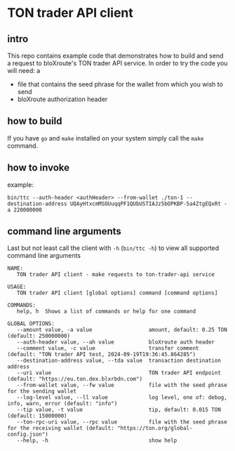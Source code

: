 # TON trader API client

## intro

This repo contains example code that demonstrates how to build and send a request to bloXroute's TON trader API service.
In order to try the code you will need: a
- file that contains the seed phrase for the wallet from which you wish to send
- bloXroute authorization header

## how to build

If you have `go` and `make` installed on your system simply call the `make` command.


## how to invoke

example:

```
bin/ttc --auth-header <authHeader> --from-wallet ./ton-1 --destination-address UQAyHtxcmMSOUuqqPF1QUbUSTIAJz5bOPKBP-5a4ZtgEQxRt -a 220000000
```

## command line arguments

Last but not least call the client with `-h` (`bin/ttc -h`) to view all supported command line arguments

```
NAME:
   TON trader API client - make requests to ton-trader-api service

USAGE:
   TON trader API client [global options] command [command options]

COMMANDS:
   help, h  Shows a list of commands or help for one command

GLOBAL OPTIONS:
   --amount value, -a value                  amount, default: 0.25 TON (default: 250000000)
   --auth-header value, --ah value           bloXroute auth header
   --comment value, -c value                 transfer comment (default: "TON trader API test, 2024-09-19T19:36:45.864285")
   --destination-address value, --tda value  transaction destination address
   --uri value                               TON trader API endpoint (default: "https://eu.ton.dex.blxrbdn.com")
   --from-wallet value, --fw value           file with the seed phrase for the sending wallet
   --log-level value, --ll value             log level, one of: debug, info, warn, error (default: "info")
   --tip value, -t value                     tip, default: 0.015 TON (default: 15000000)
   --ton-rpc-uri value, --rpc value          file with the seed phrase for the receiving wallet (default: "https://ton.org/global-config.json")
   --help, -h                                show help
```

